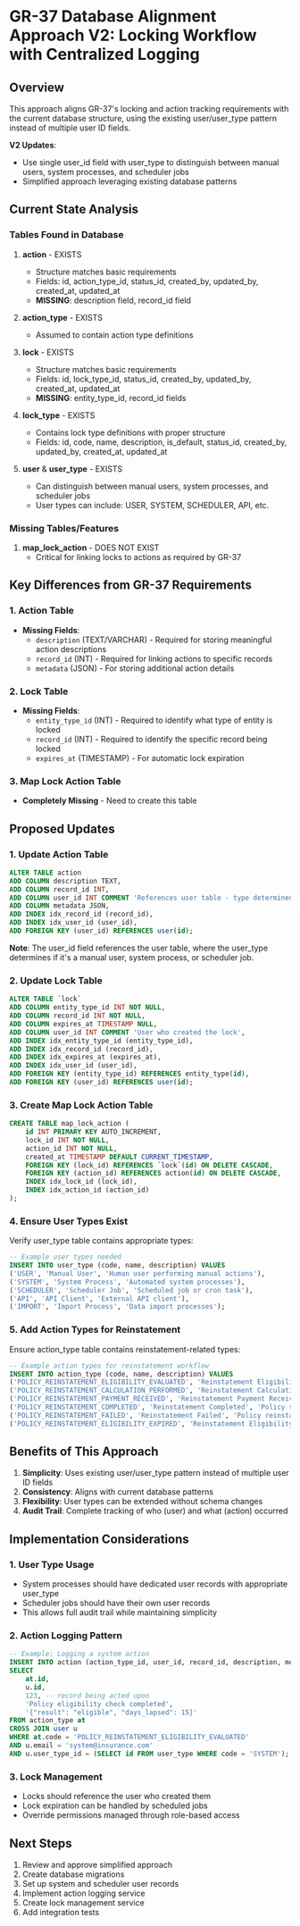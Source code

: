 # GR-37 Database Alignment Approach V2: Locking Workflow with Centralized Logging

## Overview
This approach aligns GR-37's locking and action tracking requirements with the current database structure, using the existing user/user_type pattern instead of multiple user ID fields.

**V2 Updates**: 
- Use single user_id field with user_type to distinguish between manual users, system processes, and scheduler jobs
- Simplified approach leveraging existing database patterns

## Current State Analysis

### Tables Found in Database
1. **action** - EXISTS
   - Structure matches basic requirements
   - Fields: id, action_type_id, status_id, created_by, updated_by, created_at, updated_at
   - **MISSING**: description field, record_id field

2. **action_type** - EXISTS
   - Assumed to contain action type definitions

3. **lock** - EXISTS  
   - Structure matches basic requirements
   - Fields: id, lock_type_id, status_id, created_by, updated_by, created_at, updated_at
   - **MISSING**: entity_type_id, record_id fields

4. **lock_type** - EXISTS
   - Contains lock type definitions with proper structure
   - Fields: id, code, name, description, is_default, status_id, created_by, updated_by, created_at, updated_at

5. **user** & **user_type** - EXISTS
   - Can distinguish between manual users, system processes, and scheduler jobs
   - User types can include: USER, SYSTEM, SCHEDULER, API, etc.

### Missing Tables/Features
1. **map_lock_action** - DOES NOT EXIST
   - Critical for linking locks to actions as required by GR-37

## Key Differences from GR-37 Requirements

### 1. Action Table
- **Missing Fields**:
  - `description` (TEXT/VARCHAR) - Required for storing meaningful action descriptions
  - `record_id` (INT) - Required for linking actions to specific records
  - `metadata` (JSON) - For storing additional action details

### 2. Lock Table
- **Missing Fields**:
  - `entity_type_id` (INT) - Required to identify what type of entity is locked
  - `record_id` (INT) - Required to identify the specific record being locked
  - `expires_at` (TIMESTAMP) - For automatic lock expiration

### 3. Map Lock Action Table
- **Completely Missing** - Need to create this table

## Proposed Updates

### 1. Update Action Table
```sql
ALTER TABLE action 
ADD COLUMN description TEXT,
ADD COLUMN record_id INT,
ADD COLUMN user_id INT COMMENT 'References user table - type determined by user_type',
ADD COLUMN metadata JSON,
ADD INDEX idx_record_id (record_id),
ADD INDEX idx_user_id (user_id),
ADD FOREIGN KEY (user_id) REFERENCES user(id);
```

**Note**: The user_id field references the user table, where the user_type determines if it's a manual user, system process, or scheduler job.

### 2. Update Lock Table
```sql
ALTER TABLE `lock`
ADD COLUMN entity_type_id INT NOT NULL,
ADD COLUMN record_id INT NOT NULL,
ADD COLUMN expires_at TIMESTAMP NULL,
ADD COLUMN user_id INT COMMENT 'User who created the lock',
ADD INDEX idx_entity_type_id (entity_type_id),
ADD INDEX idx_record_id (record_id),
ADD INDEX idx_expires_at (expires_at),
ADD INDEX idx_user_id (user_id),
ADD FOREIGN KEY (entity_type_id) REFERENCES entity_type(id),
ADD FOREIGN KEY (user_id) REFERENCES user(id);
```

### 3. Create Map Lock Action Table
```sql
CREATE TABLE map_lock_action (
    id INT PRIMARY KEY AUTO_INCREMENT,
    lock_id INT NOT NULL,
    action_id INT NOT NULL,
    created_at TIMESTAMP DEFAULT CURRENT_TIMESTAMP,
    FOREIGN KEY (lock_id) REFERENCES `lock`(id) ON DELETE CASCADE,
    FOREIGN KEY (action_id) REFERENCES action(id) ON DELETE CASCADE,
    INDEX idx_lock_id (lock_id),
    INDEX idx_action_id (action_id)
);
```

### 4. Ensure User Types Exist
Verify user_type table contains appropriate types:
```sql
-- Example user types needed
INSERT INTO user_type (code, name, description) VALUES
('USER', 'Manual User', 'Human user performing manual actions'),
('SYSTEM', 'System Process', 'Automated system processes'),
('SCHEDULER', 'Scheduler Job', 'Scheduled job or cron task'),
('API', 'API Client', 'External API client'),
('IMPORT', 'Import Process', 'Data import processes');
```

### 5. Add Action Types for Reinstatement
Ensure action_type table contains reinstatement-related types:
```sql
-- Example action types for reinstatement workflow
INSERT INTO action_type (code, name, description) VALUES
('POLICY_REINSTATEMENT_ELIGIBILITY_EVALUATED', 'Reinstatement Eligibility Evaluated', 'System evaluated policy reinstatement eligibility'),
('POLICY_REINSTATEMENT_CALCULATION_PERFORMED', 'Reinstatement Calculation Performed', 'System calculated reinstatement premium'),
('POLICY_REINSTATEMENT_PAYMENT_RECEIVED', 'Reinstatement Payment Received', 'Payment received for policy reinstatement'),
('POLICY_REINSTATEMENT_COMPLETED', 'Reinstatement Completed', 'Policy successfully reinstated'),
('POLICY_REINSTATEMENT_FAILED', 'Reinstatement Failed', 'Policy reinstatement attempt failed'),
('POLICY_REINSTATEMENT_ELIGIBILITY_EXPIRED', 'Reinstatement Eligibility Expired', 'Reinstatement window expired');
```

## Benefits of This Approach

1. **Simplicity**: Uses existing user/user_type pattern instead of multiple user ID fields
2. **Consistency**: Aligns with current database patterns
3. **Flexibility**: User types can be extended without schema changes
4. **Audit Trail**: Complete tracking of who (user) and what (action) occurred

## Implementation Considerations

### 1. User Type Usage
- System processes should have dedicated user records with appropriate user_type
- Scheduler jobs should have their own user records
- This allows full audit trail while maintaining simplicity

### 2. Action Logging Pattern
```sql
-- Example: Logging a system action
INSERT INTO action (action_type_id, user_id, record_id, description, metadata)
SELECT 
    at.id,
    u.id,
    123, -- record being acted upon
    'Policy eligibility check completed',
    '{"result": "eligible", "days_lapsed": 15}'
FROM action_type at
CROSS JOIN user u
WHERE at.code = 'POLICY_REINSTATEMENT_ELIGIBILITY_EVALUATED'
AND u.email = 'system@insurance.com'
AND u.user_type_id = (SELECT id FROM user_type WHERE code = 'SYSTEM');
```

### 3. Lock Management
- Locks should reference the user who created them
- Lock expiration can be handled by scheduled jobs
- Override permissions managed through role-based access

## Next Steps

1. Review and approve simplified approach
2. Create database migrations
3. Set up system and scheduler user records
4. Implement action logging service
5. Create lock management service
6. Add integration tests